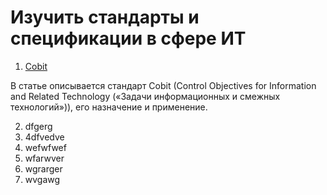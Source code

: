 # Изучить стандарты и спецификации в сфере ИТ

1. [Cobit](https://studopedia.ru/1_126264_standart-CobiT.html)

В статье описывается стандарт Cobit (Control Objectives for Information and Related Technology («Задачи информационных и смежных технологий»)), его назначение
и применение.

2. dfgerg
3. 4dfvedve
4. wefwfwef
5. wfarwver
6. wgrarger
7. wvgawg
